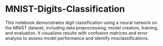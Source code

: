 # MNIST-Digits-Classification
This notebook demonstrates digit classification using a neural network on the MNIST dataset, including data preprocessing, model creation, training, and evaluation. It visualizes results with confusion matrices and error analysis to assess model performance and identify misclassifications.
